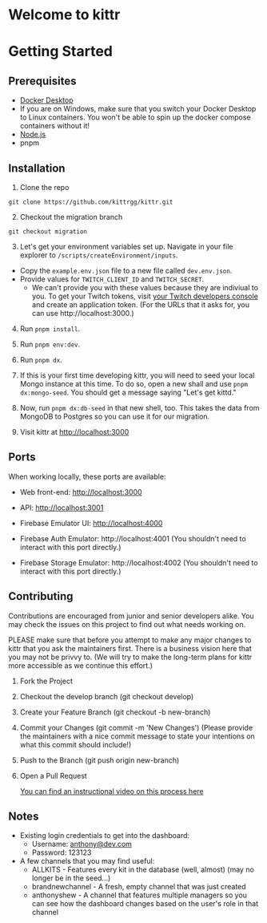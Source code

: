 # Welcome to kittr

# Getting Started

## Prerequisites

- [Docker Desktop](https://www.docker.com/products/docker-desktop)
- If you are on Windows, make sure that you switch your Docker Desktop to Linux containers. You won't be able to spin up the docker compose containers without it!
- [Node.js](https://nodejs.org/en/download/)
- pnpm

## Installation

1. Clone the repo

```
git clone https://github.com/kittrgg/kittr.git
```

2. Checkout the migration branch

```
git checkout migration
```

3. Let's get your environment variables set up. Navigate in your file explorer to `/scripts/createEnvironment/inputs`.

- Copy the `example.env.json` file to a new file called `dev.env.json`.
- Provide values for `TWITCH_CLIENT_ID` and `TWITCH_SECRET`.
  - We can't provide you with these values because they are indiviual to you. To get your Twitch tokens, visit [your Twitch developers console](https://dev.twitch.tv/console/apps) and create an application token. (For the URLs that it asks for, you can use http://localhost:3000.)

4. Run `pnpm install`.

5. Run `pnpm env:dev`.

6. Run `pnpm dx`.

7. If this is your first time developing kittr, you will need to seed your local Mongo instance at this time. To do so, open a new shall and use `pnpm dx:mongo-seed`. You should get a message saying "Let's get kittd."

8. Now, run `pnpm dx:db-seed` in that new shell, too. This takes the data from MongoDB to Postgres so you can use it for our migration.

9. Visit kittr at [http://localhost:3000](http://localhost:3000)

## Ports

When working locally, these ports are available:

- Web front-end: [http://localhost:3000](http://localhost:3000)
- API: [http://localhost:3001](http://localhost:3001)

- Firebase Emulator UI: [http://localhost:4000](http://localhost:4000)
- Firebase Auth Emulator: http://localhost:4001 (You shouldn't need to interact with this port directly.)
- Firebase Storage Emulator: http://localhost:4002 (You shouldn't need to interact with this port directly.)

## Contributing

Contributions are encouraged from junior and senior developers alike. You may check the issues on this project to find out what needs working on.

PLEASE make sure that before you attempt to make any major changes to kittr that you ask the maintainers first. There is a business vision here that you may not be privvy to. (We will try to make the long-term plans for kittr more accessible as we continue this effort.)

1. Fork the Project
2. Checkout the develop branch (git checkout develop)
3. Create your Feature Branch (git checkout -b new-branch)
4. Commit your Changes (git commit -m 'New Changes') (Please provide the maintainers with a nice commit message to state your intentions on what this commit should include!)
5. Push to the Branch (git push origin new-branch)
6. Open a Pull Request

   [You can find an instructional video on this process here](https://www.youtube.com/watch?v=T9VylI5C0G8&t=32s)

## Notes

- Existing login credentials to get into the dashboard:
  - Username: anthony@dev.com
  - Password: 123123
- A few channels that you may find useful:
  - ALLKITS - Features every kit in the database (well, almost) (may no longer be in the seed...)
  - brandnewchannel - A fresh, empty channel that was just created
  - anthonyshew - A channel that features multiple managers so you can see how the dashboard changes based on the user's role in that channel
